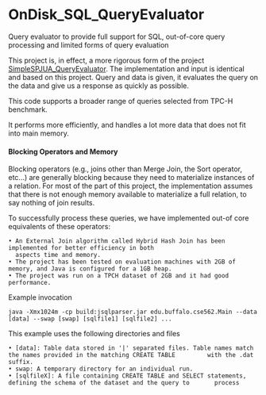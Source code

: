 OnDisk_SQL_QueryEvaluator
=========================

Query evaluator to provide full support for SQL, out-of-core query processing and limited forms of query evaluation

This project is, in effect, a more rigorous form of the project [SimpleSPJUA_QueryEvaluator](https://github.com/vivekbhalla/SimpleSPJUA_QueryEvaluator).
The implementation and input is identical and based on this project.
Query and data is given, it evaluates the query on the data and give us a response as quickly as possible.

This code supports a broader range of queries selected from TPC-H benchmark.

It performs more efficiently, and handles a lot more data that does not fit into main memory.

#### Blocking Operators and Memory

Blocking operators (e.g., joins other than Merge Join, the Sort operator, etc...) are generally blocking because
they need to materialize instances of a relation. For most of the part of this project, the implementation assumes
that there is not enough memory available to materialize a full relation, to say nothing of join results.

To successfully process these queries, we have implemented out-of core equivalents of these operators:

    • An External Join algorithm called Hybrid Hash Join has been implemented for better efficiency in both 
      aspects time and memory.
    • The project has been tested on evaluation machines with 2GB of memory, and Java is configured for a 1GB heap.
    • The project was run on a TPCH dataset of 2GB and it had good performance.

Example invocation

    java -Xmx1024m -cp build:jsqlparser.jar edu.buffalo.cse562.Main --data [data] --swap [swap] [sqlfile1] [sqlfile2] ... 

This example uses the following directories and files

    • [data]: Table data stored in '|' separated files. Table names match the names provided in the matching CREATE TABLE         with the .dat suffix.
    • swap: A temporary directory for an individual run.
    • [sqlfileX]: A file containing CREATE TABLE and SELECT statements, defining the schema of the dataset and the query to       process
